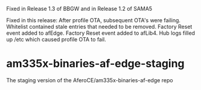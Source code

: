 Fixed in Release 1.3 of	BBGW and in Release 1.2	of SAMA5

Fixed in this release:
After profile OTA, subsequent OTA's were failing.
Whitelist contained stale entries that needed to be removed.
Factory Reset event added to afEdge.
Factory	Reset event added to afLib4.
Hub logs filled up /etc	which caused profile OTA to fail.

# am335x-binaries-af-edge-staging
The staging version of the AferoCE/am335x-binaries-af-edge repo
